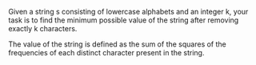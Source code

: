Given a string s consisting of lowercase alphabets and an integer k, your task is to find the minimum possible value of the string after removing exactly k characters.

The value of the string is defined as the sum of the squares of the frequencies of each distinct character present in the string.
